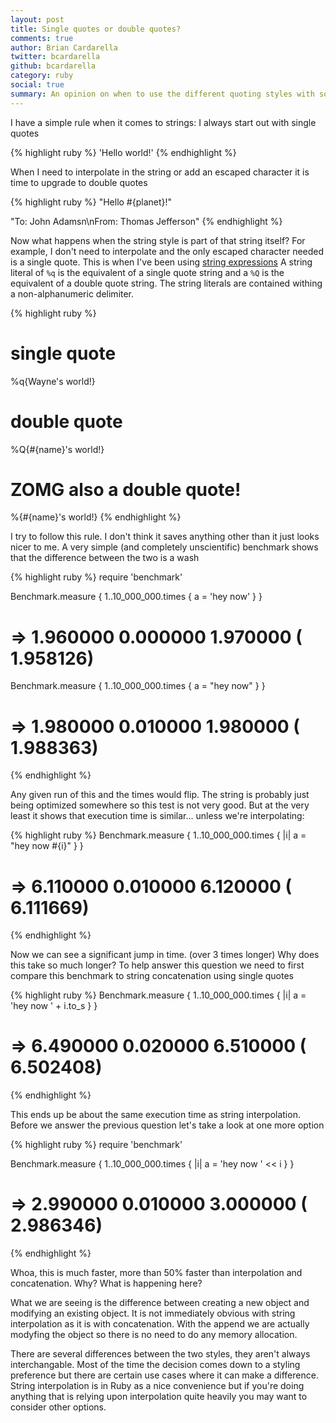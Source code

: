```yaml
---
layout: post
title: Single quotes or double quotes?
comments: true
author: Brian Cardarella
twitter: bcardarella
github: bcardarella
category: ruby
social: true
summary: An opinion on when to use the different quoting styles with some performance notes
---
```


I have a simple rule when it comes to strings: I always start out with
single quotes

{% highlight ruby %}
'Hello world!'
{% endhighlight %}

When I need to interpolate in the string or add an escaped character it
is time to upgrade to double quotes

{% highlight ruby %}
"Hello #{planet}!"

"To: John Adamsn\nFrom: Thomas Jefferson"
{% endhighlight %}

Now what happens when the string style is part of that string itself?
For example, I don't need to interpolate and the only escaped character
needed is a single quote. This is when I've been using [string
expressions](http://web.njit.edu/all_topics/Prog_Lang_Docs/html/ruby/syntax.html#string)
A string literal of `%q` is the equivalent of a single quote string and
a `%Q` is the equivalent of a double quote string. The string literals
are contained withing a non-alphanumeric delimiter.

{% highlight ruby %}
# single quote
%q{Wayne's world!}

# double quote
%Q{#{name}'s world!}

# ZOMG also a double quote!
%{#{name}'s world!}
{% endhighlight %}

I try to follow this rule. I don't think it saves anything other than it
just looks nicer to me. A very simple (and completely unscientific)
benchmark shows that the difference between the two is a wash

{% highlight ruby %}
require 'benchmark'

Benchmark.measure { 1..10_000_000.times { a = 'hey now' } }
# =>   1.960000   0.000000   1.970000 (  1.958126)

Benchmark.measure { 1..10_000_000.times { a = "hey now" } }
# =>   1.980000   0.010000   1.980000 (  1.988363)
{% endhighlight %}

Any given run of this and the times would flip. The string is probably
just being optimized somewhere so this test is not very good. But at the 
very least it shows that execution time is similar... unless we're interpolating:

{% highlight ruby %}
Benchmark.measure { 1..10_000_000.times { |i| a = "hey now #{i}" } }
# =>   6.110000   0.010000   6.120000 (  6.111669)
{% endhighlight %}

Now we can see a significant jump in time. (over 3 times longer) Why does this take so much longer?
To help answer this question we need to first compare this benchmark to string concatenation using single quotes

{% highlight ruby %}
Benchmark.measure { 1..10_000_000.times { |i| a = 'hey now ' + i.to_s } }
# =>   6.490000   0.020000   6.510000 (  6.502408)
{% endhighlight %}

This ends up be about the same execution time as string interpolation.
Before we answer the previous question let's take a look at one more option

{% highlight ruby %}
require 'benchmark'

Benchmark.measure { 1..10_000_000.times { |i| a = 'hey now ' << i } }
#  =>   2.990000   0.010000   3.000000 (  2.986346)
{% endhighlight %}

Whoa, this is much faster, more than 50% faster than interpolation and
concatenation. Why? What is happening here?

What we are seeing is the difference between creating a new object and
modifying an existing object. It is not immediately obvious with string
interpolation as it is with concatenation. With the append we are actually 
modyfing the object so there is no need to do any memory allocation.

There are several differences between the two styles, they aren't
always interchangable. Most of the time the decision comes down to a
styling preference but there are certain use cases where it can make a
difference. String interpolation is in Ruby as a nice convenience but if
you're doing anything that is relying upon interpolation quite heavily
you may want to consider other options.
